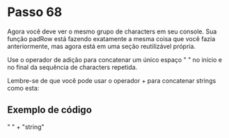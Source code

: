 # Passo 68

Agora você deve ver o mesmo grupo de characters em seu console. Sua função padRow está fazendo exatamente a mesma coisa que você fazia anteriormente, mas agora está em uma seção reutilizável própria.

Use o operador de adição para concatenar um único espaço " " no início e no final da sequência de characters repetida.

Lembre-se de que você pode usar o operador + para concatenar strings como esta:

## Exemplo de código

" " + "string"
